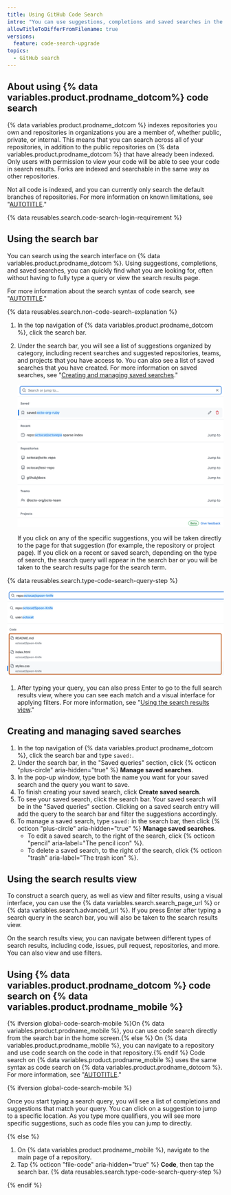 ```yaml
---
title: Using GitHub Code Search
intro: "You can use suggestions, completions and saved searches in the upgraded search interface to quickly find what you are looking for across {% data variables.product.prodname_dotcom %}."
allowTitleToDifferFromFilename: true
versions:
  feature: code-search-upgrade
topics:
  - GitHub search
---
```


## About using {% data variables.product.prodname_dotcom%} code search

{% data variables.product.prodname_dotcom %} indexes repositories you own and repositories in organizations you are a member of, whether public, private, or internal. This means that you can search across all of your repositories, in addition to the public repositories on {% data variables.product.prodname_dotcom %} that have already been indexed. Only users with permission to view your code will be able to see your code in search results. Forks are indexed and searchable in the same way as other repositories.

Not all code is indexed, and you can currently only search the default branches of repositories. For more information on known limitations, see "[AUTOTITLE](/search-github/github-code-search/about-github-code-search#limitations)."

{% data reusables.search.code-search-login-requirement %}

## Using the search bar

You can search using the search interface on {% data variables.product.prodname_dotcom %}. Using suggestions, completions, and saved searches, you can quickly find what you are looking for, often without having to fully type a query or view the search results page.

For more information about the search syntax of code search, see "[AUTOTITLE](/search-github/github-code-search/understanding-github-code-search-syntax)."

{% data reusables.search.non-code-search-explanation %}

1. In the top navigation of {% data variables.product.prodname_dotcom %}, click the search bar.
1. Under the search bar, you will see a list of suggestions organized by category, including recent searches and suggested repositories, teams, and projects that you have access to. You can also see a list of saved searches that you have created. For more information on saved searches, see "[Creating and managing saved searches](#creating-and-managing-saved-searches)."

   ![Screenshot of the {% data variables.product.prodname_dotcom %} search bar. There is a list of search suggestions by category below the search bar.](/assets/images/help/search/code-search-beta-search-bar.png)

   If you click on any of the specific suggestions, you will be taken directly to the page for that suggestion (for example, the repository or project page). If you click on a recent or saved search, depending on the type of search, the search query will appear in the search bar or you will be taken to the search results page for the search term.

{% data reusables.search.type-code-search-query-step %}

   ![Screenshot of a search for "repo:octocat/spoon-knife". The code results are outlined in dark orange.](/assets/images/help/search/code-search-beta-search-bar-code-suggestions.png)

1. After typing your query, you can also press Enter to go to the full search results view, where you can see each match and a visual interface for applying filters. For more information, see "[Using the search results view](#using-the-search-results-view)."

## Creating and managing saved searches

1. In the top navigation of {% data variables.product.prodname_dotcom %}, click the search bar and type `saved:`.
1. Under the search bar, in the "Saved queries" section, click {% octicon "plus-circle" aria-hidden="true" %} **Manage saved searches**.
1. In the pop-up window, type both the name you want for your saved search and the query you want to save.
1. To finish creating your saved search, click **Create saved search**.
1. To see your saved search, click the search bar. Your saved search will be in the "Saved queries" section. Clicking on a saved search entry will add the query to the search bar and filter the suggestions accordingly.
1. To manage a saved search, type `saved:` in the search bar, then click {% octicon "plus-circle" aria-hidden="true" %} **Manage saved searches**.
    * To edit a saved search, to the right of the search, click {% octicon "pencil" aria-label="The pencil icon" %}.
    * To delete a saved search, to the right of the search, click {% octicon "trash" aria-label="The trash icon" %}.

## Using the search results view

To construct a search query, as well as view and filter results, using a visual interface, you can use the {% data variables.search.search_page_url %} or {% data variables.search.advanced_url %}. If you press Enter after typing a search query in the search bar, you will also be taken to the search results view.

On the search results view, you can navigate between different types of search results, including code, issues, pull request, repositories, and more. You can also view and use filters.

## Using {% data variables.product.prodname_dotcom %} code search on {% data variables.product.prodname_mobile %}

{% ifversion global-code-search-mobile %}On {% data variables.product.prodname_mobile %}, you can use code search directly from the search bar in the home screen.{% else %} On {% data variables.product.prodname_mobile %}, you can navigate to a repository and use code search on the code in that repository.{% endif %} Code search on {% data variables.product.prodname_mobile %} uses the same syntax as code search on {% data variables.product.prodname_dotcom %}. For more information, see "[AUTOTITLE](/search-github/github-code-search/about-github-code-search#limitations)."

{% ifversion global-code-search-mobile %}

Once you start typing a search query, you will see a list of completions and suggestions that match your query. You can click on a suggestion to jump to a specific location. As you type more qualifiers, you will see more specific suggestions, such as code files you can jump to directly.

{% else %}

1. On {% data variables.product.prodname_mobile %}, navigate to the main page of a repository.
1. Tap {% octicon "file-code" aria-hidden="true" %} **Code**, then tap the search bar.
{% data reusables.search.type-code-search-query-step %}

{% endif %}
